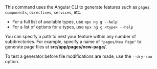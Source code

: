 This command uses the Angular CLI to generate features such as `pages`, `components`, `directives`, `services`, etc.

 - For a full list of available types, use `npx ng g --help`
 - For a list of options for a types, use `npx ng g <type> --help`

You can specify a path to nest your feature within any number of subdirectories. For example, specify a name of `"pages/New Page"` to generate page files at **src/app/pages/new-page/**.

To test a generator before file modifications are made, use the `--dry-run` option.
